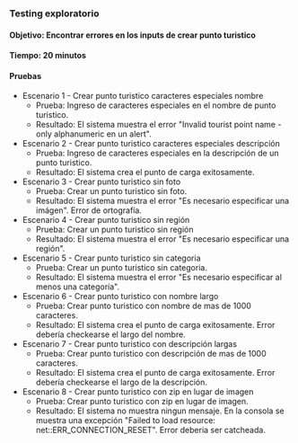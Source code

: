 ### Testing exploratorio
#### Objetivo: Encontrar errores en los inputs de crear punto turistico
#### Tiempo: 20 minutos
#### Pruebas
- Escenario 1 - Crear punto turistico caracteres especiales nombre
  - Prueba: Ingreso de caracteres especiales en el nombre de punto turistico.
  - Resultado: El sistema muestra el error "Invalid tourist point name - only alphanumeric en un alert".
- Escenario 2 - Crear punto turistico caracteres especiales descripción
  - Prueba: Ingreso de caracteres especiales en la descripción de un punto turistico.
  - Resultado: El sistema crea el punto de carga exitosamente.
- Escenario 3 - Crear punto turistico sin foto
  - Prueba: Crear un punto turistico sin foto.
  - Resultado: El sistema muestra el error "Es necesario especificar una imágen". Error de ortografía.
- Escenario 4 - Crear punto turistico sin región
  - Prueba: Crear un punto turistico sin región
  - Resultado: El sistema muestra el error "Es necesario especificar una región".
- Escenario 5 - Crear punto turistico sin categoria
  - Prueba: Crear un punto turistico sin categoria.
  - Resultado: El sistema muestra el error "Es necesario especificar al menos una categoría".
- Escenario 6 - Crear punto turistico con nombre largo
  - Prueba: Crear punto turistico con nombre de mas de 1000 caracteres.
  - Resultado: El sistema crea el punto de carga exitosamente. Error debería checkearse el largo del nombre.
- Escenario 7 - Crear punto turistico con descripción largas
  - Prueba: Crear punto turistico con descripción de mas de 1000 caracteres.
  - Resultado: El sistema crea el punto de carga exitosamente. Error debería checkearse el largo de la descripción.
- Escenario 8 - Crear punto turistico con zip en lugar de imagen
  - Prueba:  Crear punto turistico con zip en lugar de imagen.
  - Resultado: El sistema no muestra ningun mensaje. En la consola se muestra una excepción "Failed to load resource: net::ERR_CONNECTION_RESET". Error deberia ser catcheada.
